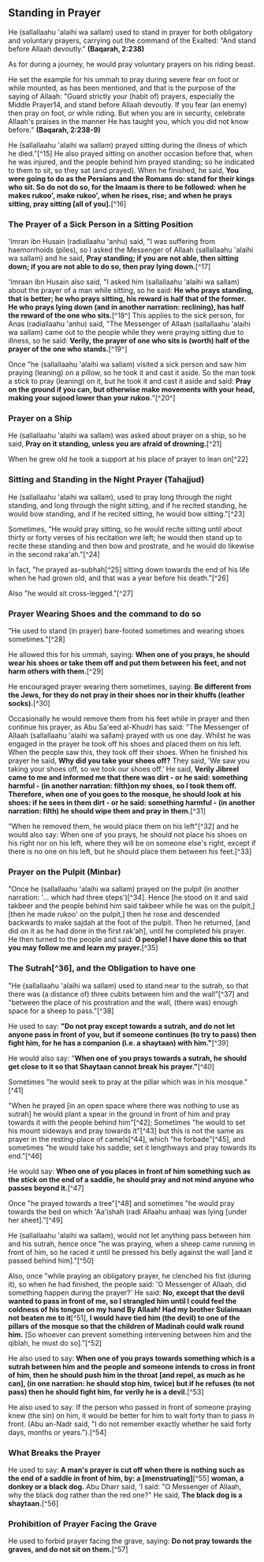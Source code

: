 ## Standing in Prayer

He (sallallaahu 'alaihi wa sallam) used to stand in prayer for both obligatory and voluntary prayers, carrying out the command of the Exalted: "And stand before Allaah devoutly." **(Baqarah, 2:238)**

As for during a journey, he would pray voluntary prayers on his riding beast.

He set the example for his ummah to pray during severe fear on foot or while mounted, as has been mentioned, and that is the purpose of the saying of Allaah:
"Guard  strictly your (habit of) prayers,  especially the Middle Prayer14,  and stand before Allaah devoutly.  If you fear (an enemy) then pray  on foot, or while riding. But when  you are in security, celebrate  Allaah's praises in the manner  He has taught you, which you did  not know before." **(Baqarah, 2:238-9)**

He (sallallaahu 'alaihi wa sallam) prayed sitting during the illness of which he died."[^15] He also prayed sitting on another occasion before that, when he was injured, and the people behind him prayed standing; so he indicated to them to sit, so they sat (and prayed). When he finished, he said, **You were going to do as the Persians and the Romans do: stand for their kings who sit. So do not do so, for the Imaam is there to be followed: when he makes rukoo', make rukoo', when he rises, rise; and when he prays sitting, pray sitting [all of you].**[^16]

### The Prayer of a Sick Person in a Sitting Position

'Imran ibn Husain (radiallaahu 'anhu) said, "I was suffering from haemorrhoids (piles), so I asked the Messenger of Allaah (sallallaahu 'alaihi wa sallam) and he said, **Pray standing; if you are not able, then sitting down; if you are not able to do so, then pray lying down.**[^17]

'Imraan ibn Husain also said, "I asked him (sallallaahu 'alaihi wa sallam) about the prayer of a man while sitting, so he said: **He who prays standing, that is better; he who prays sitting, his reward is half that of the former. He who prays lying down (and in another narration: reclining), has half the reward of the one who sits.**[^18^] This applies to the sick person, for Anas (radiallaahu 'anhu) said, "The Messenger of Allaah (sallallaahu 'alaihi wa sallam) came out to the people while they were praying sitting due to illness, so he said: **Verily, the prayer of one who sits is (worth) half of the prayer of the one who stands.**[^19^]

Once "he (sallallaahu 'alaihi wa sallam) visited a sick person and saw him praying (leaning) on a pillow, so he took it and cast it aside. So the man took a stick to pray (leaning) on it, but he took it and cast it aside and said: **Pray on the ground if you can, but otherwise make movements with your head, making your sujood lower than your rukoo.**"[^20^]

### Prayer on a Ship

He (sallallaahu 'alaihi wa sallam) was asked about prayer on a ship, so he said, **Pray on it standing, unless you are afraid of drowning.**[^21]

When he grew old he took a support at his place of prayer to lean on[^22]

### Sitting and Standing in the Night Prayer (Tahajjud)

He (sallallaahu 'alaihi wa sallam), used to pray long through the night standing, and long through the night sitting, and if he recited standing, he would bow standing, and if he recited sitting, he would bow sitting."[^23]

Sometimes, "He would pray sitting, so he would recite sitting until about thirty or forty verses of his recitation wre left; he would then stand up to recite these standing and then bow and prostrate, and he would do likewise in the second raka'ah."[^24]

In fact, "he prayed as-subhah[^25] sitting down towards the end of his life when he had grown old, and that was a year before his death."[^26]

Also "he would sit cross-legged."[^27]

### Prayer Wearing Shoes and the command to do so

"He used to stand (in prayer) bare-footed sometimes and wearing shoes sometimes."[^28]

He allowed this for his ummah, saying: **When one of you prays, he should wear his shoes or take them off and put them between his feet, and not harm others with
them.**[^29]

He encouraged prayer wearing them sometimes, saying: **Be different from the Jews, for they do not pray in their shoes nor in their khuffs (leather socks).**[^30]

Occasionally he would remove them from his feet while in prayer and then continue his prayer, as Abu Sa'eed al-Khudri has said:
"The Messenger of Allaah (sallallaahu 'alaihi wa sallam) prayed with us one day. Whilst he was engaged in the prayer he took off his shoes and placed them on his left. When the people saw this, they took off their shoes. When he finished his prayer he said, **Why did you take your shoes off?** They said, 'We saw you taking your shoes off, so we took our shoes off.' He said, **Verily Jibreel came to me and informed me that there was dirt - or he said: something harmful - (in another
narration: filth)on my shoes, so I took them off. Therefore, when one of you goes to the mosque, he should look at his shoes: if he sees in them dirt - or he said: something harmful - (in another narration: filth) he should wipe them and pray in them.**[^31]

"When he removed them, he would place them on his left"[^32] and he would also say: When one of you prays, he should not place his shoes on his right nor on his left, where they will be on someone else's right, except if there is no one on his left, but he should place them between his feet.[^33]

### Prayer on the Pulpit (Minbar)

"Once he (sallallaahu 'alaihi wa sallam) prayed on the pulpit (in another narration: '... which had three steps')[^34]. Hence [he stood on it and said takbeer and the people behind him said takbeer while he was on the pulpit,] [then he made rukoo' on the pulpit,] then he rose and descended backwards to make sajdah at the foot of the pulpit. Then he returned, [and did on it as he had done in the first rak'ah], until he completed his prayer. He then turned to the people and said: **O people! I have done this so that you may follow me and learn my prayer.**[^35]

### The Sutrah[^36], and the Obligation to have one

"He (sallallaahu 'alaihi wa sallam) used to stand near to the sutrah, so that there was (a distance of) three cubits between him and the wall"[^37] and "between the place of his prostration and the wall, (there was) enough space for a sheep to pass."[^38]

He used to say: **"Do not pray except towards a sutrah, and do not let anyone pass in front of you, but if someone continues (to try to pass) then fight him, for he has a companion (i.e. a shaytaan) with him."**[^39]

He would also say: "**When one of you prays towards a sutrah, he should get close to it so that Shaytaan cannot break his prayer."**[^40]

Sometimes "he would seek to pray at the pillar which was in his mosque."[^41]

"When he prayed [in an open space where there was nothing to use as sutrah] he would plant a spear in the ground in front of him and pray towards it with the people behind him"[^42]; Sometimes "he would to set his mount sideways and pray towards it"[^43] but this is not the same as prayer in the resting-place of camels[^44], which "he forbade"[^45], and sometimes "he would take his saddle; set it lengthways and pray towards its end."[^46]

He would say: **When one of you places in front of him something such as the stick on the end of a saddle, he should pray and not mind anyone who passes beyond it.**[^47]

Once "he prayed towards a tree"[^48] and sometimes "he would pray towards the bed on which 'Aa'ishah (radi Allaahu anhaa) was lying [under her sheet]."[^49]

He (sallallaahu 'alaihi wa sallam), would not let anything pass between him and his sutrah, hence once "he was praying, when a sheep came running in front of him, so he raced it until he pressed his belly against the wall [and it passed behind him]."[^50]

Also, once "while praying an obligatory prayer, he clenched his fist (during it), so when he had finished, the people said: 'O Messenger of Allaah, did something happen during the prayer?' He said: **No, except that the devil wanted to pass in front of me, so I strangled him until I could feel the coldness of his tongue on my hand By Allaah! Had my brother Sulaimaan not beaten me to it**[^51], **I would have tied him (the devil) to one of the pillars of the mosque so that the children of Madinah could walk round him.** [So whoever can prevent something intervening between him and the qiblah, he must do so]."[^52]

He also used to say:
**When one of you prays towards something which is a sutrah between him and the people and someone intends to cross in front of him, then he should push him in the throat [and repel, as much as he can], (in one narration: he should stop him, twice) but if he refuses (to not pass) then he should fight him, for verily he is a devil.**[^53]

He also used to say: If the person who passed in front of someone praying knew (the sin) on him, it would be better for him to wait forty than to pass in front. (Abu an-Nadr said, "I do not remember exactly whether he said forty days, months or years.").[^54]

### What Breaks the Prayer

He used to say: **A man's prayer is cut off when there is nothing such as the end of a saddle in front of him, by: a [menstruating]**[^55] **woman, a donkey or a black dog.** Abu Dharr said, 'I said: "O Messenger of Allaah, why the black dog rather than the red one?" He said, **The black dog is a shaytaan.**[^56]

### Prohibition of Prayer Facing the Grave

He used to forbid prayer facing the grave, saying: **Do not pray towards the graves, and do not sit on them.**[^57]
